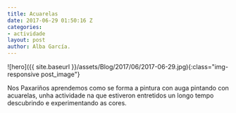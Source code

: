 ```yaml
---
title: Acuarelas
date: 2017-06-29 01:50:16 Z
categories:
- actividade
layout: post
author: Alba García.
---
```


![hero]({{ site.baseurl }}/assets/Blog/2017/06/2017-06-29.jpg){:class="img-responsive post_image"}
<br>

Nos Paxariños aprendemos como se forma a pintura con auga pintando con acuarelas, unha actividade na que estiveron entretidos un longo tempo descubrindo e experimentando as cores.
